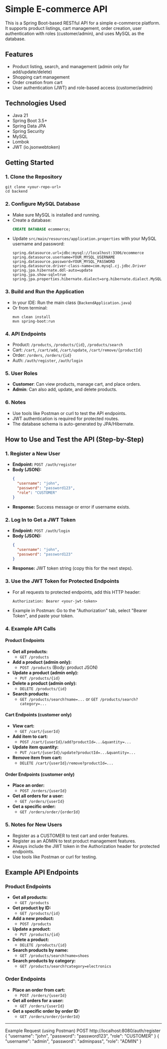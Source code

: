 # Simple E-commerce API

This is a Spring Boot-based RESTful API for a simple e-commerce platform. It supports product listings, cart management, order creation, user authentication with roles (customer/admin), and uses MySQL as the database.

## Features
- Product listing, search, and management (admin only for add/update/delete)
- Shopping cart management
- Order creation from cart
- User authentication (JWT) and role-based access (customer/admin)

## Technologies Used
- Java 21
- Spring Boot 3.5+
- Spring Data JPA
- Spring Security
- MySQL
- Lombok
- JWT (io.jsonwebtoken)

## Getting Started

### 1. Clone the Repository
```
git clone <your-repo-url>
cd backend
```

### 2. Configure MySQL Database
- Make sure MySQL is installed and running.
- Create a database:
  ```sql
  CREATE DATABASE ecommerce;
  ```
- Update `src/main/resources/application.properties` with your MySQL username and password:
  ```properties
  spring.datasource.url=jdbc:mysql://localhost:3306/ecommerce
  spring.datasource.username=YOUR_MYSQL_USERNAME
  spring.datasource.password=YOUR_MYSQL_PASSWORD
  spring.datasource.driver-class-name=com.mysql.cj.jdbc.Driver
  spring.jpa.hibernate.ddl-auto=update
  spring.jpa.show-sql=true
  spring.jpa.properties.hibernate.dialect=org.hibernate.dialect.MySQL8Dialect
  ```

### 3. Build and Run the Application
- In your IDE: Run the main class (`BackendApplication.java`)
- Or from terminal:
  ```
  mvn clean install
  mvn spring-boot:run
  ```

### 4. API Endpoints
- Product: `/products`, `/products/{id}`, `/products/search`
- Cart: `/cart`, `/cart/add`, `/cart/update`, `/cart/remove/{productId}`
- Order: `/orders`, `/orders/{id}`
- Auth: `/auth/register`, `/auth/login`

### 5. User Roles
- **Customer**: Can view products, manage cart, and place orders.
- **Admin**: Can also add, update, and delete products.

### 6. Notes
- Use tools like Postman or curl to test the API endpoints.
- JWT authentication is required for protected routes.
- The database schema is auto-generated by JPA/Hibernate.

## How to Use and Test the API (Step-by-Step)

### 1. Register a New User
- **Endpoint:** `POST /auth/register`
- **Body (JSON):**
  ```json
  {
    "username": "john",
    "password": "password123",
    "role": "CUSTOMER"
  }
  ```
- **Response:** Success message or error if username exists.

### 2. Log In to Get a JWT Token
- **Endpoint:** `POST /auth/login`
- **Body (JSON):**
  ```json
  {
    "username": "john",
    "password": "password123"
  }
  ```
- **Response:** JWT token string (copy this for the next steps).

### 3. Use the JWT Token for Protected Endpoints
- For all requests to protected endpoints, add this HTTP header:
  ```
  Authorization: Bearer <your-jwt-token>
  ```
- Example in Postman: Go to the "Authorization" tab, select "Bearer Token", and paste your token.

### 4. Example API Calls

#### Product Endpoints
- **Get all products:**
  - `GET /products`
- **Add a product (admin only):**
  - `POST /products` (Body: product JSON)
- **Update a product (admin only):**
  - `PUT /products/{id}`
- **Delete a product (admin only):**
  - `DELETE /products/{id}`
- **Search products:**
  - `GET /products/search?name=...` or `GET /products/search?category=...`

#### Cart Endpoints (customer only)
- **View cart:**
  - `GET /cart/{userId}`
- **Add item to cart:**
  - `POST /cart/{userId}/add?productId=...&quantity=...`
- **Update item quantity:**
  - `PUT /cart/{userId}/update?productId=...&quantity=...`
- **Remove item from cart:**
  - `DELETE /cart/{userId}/remove?productId=...`

#### Order Endpoints (customer only)
- **Place an order:**
  - `POST /orders/{userId}`
- **Get all orders for a user:**
  - `GET /orders/{userId}`
- **Get a specific order:**
  - `GET /orders/order/{orderId}`

### 5. Notes for New Users
- Register as a CUSTOMER to test cart and order features.
- Register as an ADMIN to test product management features.
- Always include the JWT token in the Authorization header for protected endpoints.
- Use tools like Postman or curl for testing.

## Example API Endpoints

### Product Endpoints
- **Get all products:**
  - `GET /products`
- **Get product by ID:**
  - `GET /products/{id}`
- **Add a new product:**
  - `POST /products`
- **Update a product:**
  - `PUT /products/{id}`
- **Delete a product:**
  - `DELETE /products/{id}`
- **Search products by name:**
  - `GET /products/search?name=shoes`
- **Search products by category:**
  - `GET /products/search?category=electronics`

### Order Endpoints
- **Place an order from cart:**
  - `POST /orders/{userId}`
- **Get all orders for a user:**
  - `GET /orders/{userId}`
- **Get a specific order by order ID:**
  - `GET /orders/order/{orderId}`

---



Example Request (using Postman)
POST http://localhost:8080/auth/register
{
  "username": "john",
  "password": "password123",
  "role": "CUSTOMER"
}
{
  "username": "admin",
  "password": "adminpass",
  "role": "ADMIN"
}

